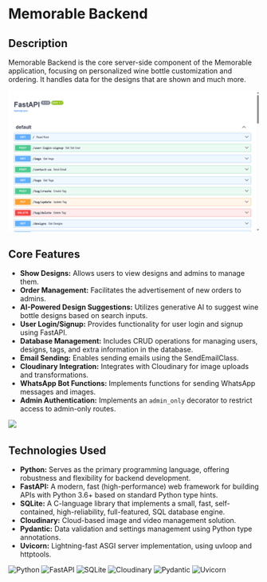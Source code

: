 # Memorable Backend
## Description
Memorable Backend is the core server-side component of the Memorable application, focusing on personalized wine bottle customization and ordering. It handles data for the designs that are shown and much more.

![](fastAPI.png)

## Core Features
- **Show Designs:** Allows users to view designs and admins to manage them.
- **Order Management:** Facilitates the advertisement of new orders to admins.
- **AI-Powered Design Suggestions:** Utilizes generative AI to suggest wine bottle designs based on search inputs.
- **User Login/Signup:** Provides functionality for user login and signup using FastAPI.
- **Database Management:** Includes CRUD operations for managing users, designs, tags, and extra information in the database.
- **Email Sending:** Enables sending emails using the SendEmailClass.
- **Cloudinary Integration:** Integrates with Cloudinary for image uploads and transformations.
- **WhatsApp Bot Functions:** Implements functions for sending WhatsApp messages and images.
- **Admin Authentication:** Implements an `admin_only` decorator to restrict access to admin-only routes.

![](FastAPI.gif)

## Technologies Used
- **Python:** Serves as the primary programming language, offering robustness and flexibility for backend development.
- **FastAPI:** A modern, fast (high-performance) web framework for building APIs with Python 3.6+ based on standard Python type hints.
- **SQLite:** A C-language library that implements a small, fast, self-contained, high-reliability, full-featured, SQL database engine.
- **Cloudinary:** Cloud-based image and video management solution.
- **Pydantic:** Data validation and settings management using Python type annotations.
- **Uvicorn:** Lightning-fast ASGI server implementation, using uvloop and httptools.

![Python](https://img.shields.io/badge/python-%233776AB.svg?style=for-the-badge&logo=python&logoColor=white)
![FastAPI](https://img.shields.io/badge/fastapi-%2300C7B7.svg?style=for-the-badge&logo=fastapi&logoColor=white)
![SQLite](https://img.shields.io/badge/sqlite-%23003B57.svg?style=for-the-badge&logo=sqlite&logoColor=white)
![Cloudinary](https://img.shields.io/badge/cloudinary-%231FA2F1.svg?style=for-the-badge&logo=cloudinary&logoColor=white)
![Pydantic](https://img.shields.io/badge/pydantic-%2300BFFF.svg?style=for-the-badge&logo=python&logoColor=white)
![Uvicorn](https://img.shields.io/badge/uvicorn-%23000000.svg?style=for-the-badge&logo=fastapi&logoColor=white)